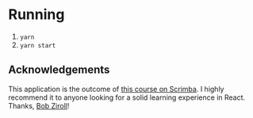 # Running

1. `yarn`
2. `yarn start`

## Acknowledgements

This application is the outcome of [this course on Scrimba](https://scrimba.com/g/glearnreact). I highly recommend it to anyone looking for a solid learning experience in React. Thanks, [Bob Ziroll](https://twitter.com/bobziroll)!